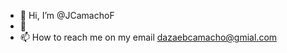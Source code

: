 - 👋 Hi, I’m @JCamachoF
- 👀 
- 📫 How to reach me on my email dazaebcamacho@gmial.com

<!---
JCamachoF/JCamachoF is a ✨ special ✨ repository because its `README.md` (this file) appears on your GitHub profile.
You can click the Preview link to take a look at your changes.
--->
